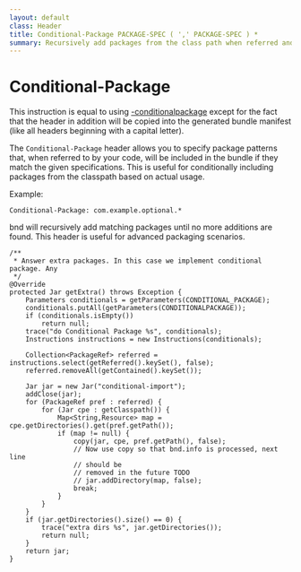 ```yaml
---
layout: default
class: Header
title: Conditional-Package PACKAGE-SPEC ( ',' PACKAGE-SPEC ) *  
summary: Recursively add packages from the class path when referred and when they match one of the package specifications. 
---
```


# Conditional-Package

This instruction is equal to using [-conditionalpackage](conditionalpackage.html) except for the fact that the header in addition will be copied into the generated bundle manifest (like all headers beginning with a capital letter).

The `Conditional-Package` header allows you to specify package patterns that, when referred to by your code, will be included in the bundle if they match the given specifications. This is useful for conditionally including packages from the classpath based on actual usage.

Example:

```
Conditional-Package: com.example.optional.*
```

bnd will recursively add matching packages until no more additions are found. This header is useful for advanced packaging scenarios.

	/**
	 * Answer extra packages. In this case we implement conditional package. Any
	 */
	@Override
	protected Jar getExtra() throws Exception {
		Parameters conditionals = getParameters(CONDITIONAL_PACKAGE);
		conditionals.putAll(getParameters(CONDITIONALPACKAGE));
		if (conditionals.isEmpty())
			return null;
		trace("do Conditional Package %s", conditionals);
		Instructions instructions = new Instructions(conditionals);

		Collection<PackageRef> referred = instructions.select(getReferred().keySet(), false);
		referred.removeAll(getContained().keySet());

		Jar jar = new Jar("conditional-import");
		addClose(jar);
		for (PackageRef pref : referred) {
			for (Jar cpe : getClasspath()) {
				Map<String,Resource> map = cpe.getDirectories().get(pref.getPath());
				if (map != null) {
					copy(jar, cpe, pref.getPath(), false);
					// Now use copy so that bnd.info is processed, next line
					// should be
					// removed in the future TODO
					// jar.addDirectory(map, false);
					break;
				}
			}
		}
		if (jar.getDirectories().size() == 0) {
			trace("extra dirs %s", jar.getDirectories());
			return null;
		}
		return jar;
	}
